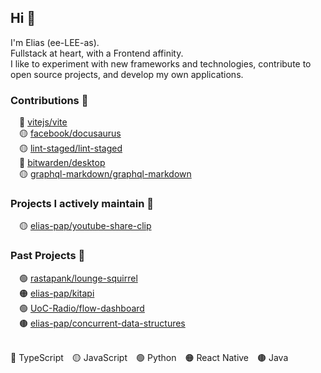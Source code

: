 ## Hi 👋
I'm Elias (ee-LEE-as).  
Fullstack at heart, with a Frontend affinity.  
I like to experiment with new frameworks and technologies, contribute to open source projects, and develop my own applications.

### Contributions 🌲
&emsp;🔵 [vitejs/vite](https://github.com/vitejs/vite/pull/17333)  
&emsp;🟡 [facebook/docusaurus](https://github.com/facebook/docusaurus/pull/7206)  
&emsp;🟡 [lint-staged/lint-staged](https://github.com/lint-staged/lint-staged/pull/1303)  
&emsp;🔵 [bitwarden/desktop](https://github.com/bitwarden/desktop/pulls?q=is:pr+is:closed+author:elias-pap)  
&emsp;🟡 [graphql-markdown/graphql-markdown](https://github.com/graphql-markdown/graphql-markdown/pulls?q=is:pr+is:closed+author:elias-pap)

### Projects I actively maintain 🥞
&emsp;🟡 [elias-pap/youtube-share-clip](https://github.com/elias-pap/youtube-share-clip)

### Past Projects 🌛
&emsp;🟢 [rastapank/lounge-squirrel](https://gitlab.com/rastapank/lounge-squirrel)  
&emsp;🟠 [elias-pap/kitapi](https://github.com/elias-pap/kitapi)  
&emsp;🟢 [UoC-Radio/flow-dashboard](https://github.com/UoC-Radio/flow-dashboard)  
&emsp;🟤 [elias-pap/concurrent-data-structures](https://github.com/elias-pap/concurrent-data-structures)

<br/>
🔵 TypeScript&emsp;🟡 JavaScript&emsp;🟢 Python&emsp;🟠 React Native&emsp;🟤 Java

<!--
**elias-pap/elias-pap** is a ✨ _special_ ✨ repository because its `README.md` (this file) appears on your GitHub profile.

Here are some ideas to get you started:

- 🔭 I’m currently working on ...
- 🌱 I’m currently learning ...
- 👯 I’m looking to collaborate on ...
- 🤔 I’m looking for help with ...
- 💬 Ask me about ...
- 📫 How to reach me: ...
- 😄 Pronouns: ...
- ⚡ Fun fact: ...
-->
